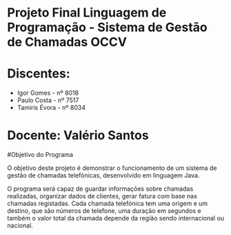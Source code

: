 # Projeto Final Linguagem de Programação - Sistema de Gestão de Chamadas OCCV
# Discentes:
- Igor Gomes - nº 8018
- Paulo Costa - nº 7517
- Tamiris Évora - nº 8034

# Docente: Valério Santos

#Objetivo do Programa

O objetivo deste projeto é demonstrar o funcionamento de um sistema de gestão de chamadas telefónicas, desenvolvido em linguagem Java.

O programa será capaz de guardar informações sobre chamadas realizadas, organizar dados de clientes, gerar fatura com base nas chamadas registadas. Cada chamada telefónica tem uma origem e um destino, que são números de telefone, uma duração em segundos e também o valor total da chamada depende da região sendo internacional ou nacional.



